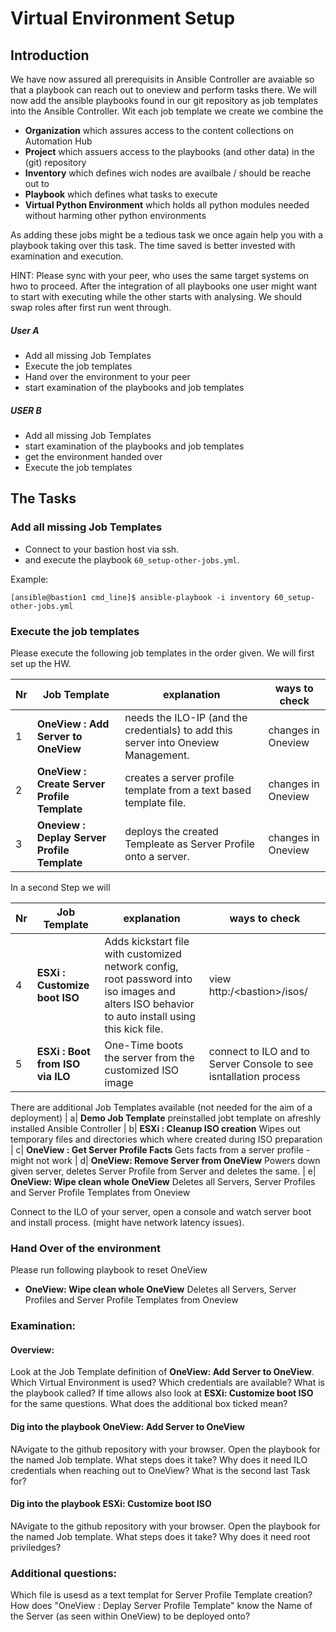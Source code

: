 # Virtual Environment Setup

## Introduction

We have now assured all prerequisits in Ansible Controller are avaiable so that a playbook can reach out to oneview and perform tasks there. We will now add the ansible playbooks found in our git repository as job templates into the Ansible Controller. Wit each job template we create we combine the
- **Organization** which assures access to the content collections on Automation Hub
- **Project** which assuers access to the playbooks (and other data) in the (git) repository
- **Inventory** which defines wich nodes are availbale / should be reache out to
- **Playbook** which defines what tasks to execute
- **Virtual Python Environment** which holds all python modules needed without harming other python environments

As adding these jobs might be a tedious task we once again help you with a playbook taking over this task. The time saved is better invested with examination and execution.

HINT: Please sync with your peer, who uses the same target systems on hwo to proceed. After the integration of all playbooks one user might want to start with executing while the other starts with analysing. We should swap roles after first run went through.

##### User A
- Add all missing Job Templates 
- Execute the job templates 
- Hand over the environment to your peer
- start examination of the playbooks and job templates

##### USER B
- Add all missing Job Templates 
- start examination of the playbooks and job templates
- get the environment handed over 
- Execute the job templates 

## The Tasks

### Add all missing Job Templates 
- Connect to your bastion host via ssh. 
- and execute the playbook `60_setup-other-jobs.yml`.

Example:
```
[ansible@bastion1 cmd_line]$ ansible-playbook -i inventory 60_setup-other-jobs.yml
```

### Execute the job templates
Please execute the following job templates in the order given. 
We will first set up the HW. 

| Nr | Job Template | explanation | ways to check |
|---|---|---|---|
| 1| **OneView : Add Server to OneView** | needs the ILO-IP (and the credentials) to add this server into Oneview Management. | changes in Oneview |
| 2| **OneView : Create Server Profile Template** | creates a server profile template from a text based template file. | changes in Oneview |
| 3| **Oneview : Deplay Server Profile Template** | deploys the created Templeate as Server Profile onto a server. | changes in Oneview |

In a second Step we will

| Nr | Job Template | explanation | ways to check |
|---|---|---|---|
| 4| **ESXi : Customize boot ISO** | Adds kickstart file with customized  network config, root password into iso images and alters ISO behavior to auto install using this kick file. | view http:/\<bastion>/isos/ |
| 5| **ESXi : Boot from ISO via ILO** | One-Time boots the server from the customized ISO image | connect to ILO and to Server Console to see isntallation process |

There are additional Job Templates available (not needed for the aim of a deployment)
| a| **Demo Job Template** preinstalled jobt template on  afreshly installed Ansible Controller 
| b| **ESXi : Cleanup ISO creation** Wipes out temporary files and directories which where created during ISO preparation
| c| **OneView : Get Server Profile Facts** Gets facts from a server profile - might not work
| d| **OneView: Remove Server from OneView** Powers down given server, deletes Server Profile from Server and deletes the same. 
| e| **OneView: Wipe clean whole OneView** Deletes all Servers, Server Profiles and Server Profile Templates from Oneview

Connect to the ILO of your server, open a console and watch server boot and install process. (might have network latency issues).

### Hand Over of the environment
Please run following playbook to reset OneView 
* **OneView: Wipe clean whole OneView** Deletes all Servers, Server Profiles and Server Profile Templates from Oneview

### Examination:
#### Overview:
Look at the Job Template definition of **OneView: Add Server to OneView**. Which Virtual Environment is used? Which credentials are available? What is the playbook called?
If time allows also look at **ESXi: Customize boot ISO** for the same questions. What does the additional box ticked mean?

#### Dig into the playbook **OneView: Add Server to OneView**
NAvigate to the github repository with your browser. Open the playbook for the named Job template. What steps does it take? Why does it need ILO credentials when reaching out to OneView?  What is the second last Task for?

#### Dig into the playbook **ESXi: Customize boot ISO**
NAvigate to the github repository with your browser. Open the playbook for the named Job template. What steps does it take? Why does it need root priviledges? 

###  Additional questions:
Which file is usesd as a text templat for Server Profile Template creation?
How does "OneView : Deplay Server Profile Template" know the Name of the Server (as seen within OneView) to be deployed onto?

